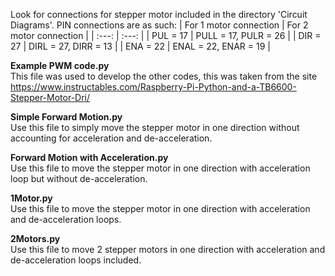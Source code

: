 Look for connections for stepper motor included in the directory 'Circuit Diagrams'. PIN connections are as such:
| For 1 motor connection | For 2 motor connection |
| :---: | :---: |
| PUL = 17 | PULL = 17, PULR = 26 |
| DIR = 27 | DIRL = 27, DIRR = 13 |
| ENA = 22 | ENAL = 22, ENAR = 19 |

**Example PWM code.py**\
This file was used to develop the other codes, this was taken from the site https://www.instructables.com/Raspberry-Pi-Python-and-a-TB6600-Stepper-Motor-Dri/

**Simple Forward Motion.py**\
Use this file to simply move the stepper motor in one direction without accounting for acceleration and de-acceleration.

**Forward Motion with Acceleration.py**\
Use this file to move the stepper motor in one direction with acceleration loop but without de-acceleration.

**1Motor.py**\
Use this file to move the stepper motor in one direction with acceleration and de-acceleration loops.

**2Motors.py**\
Use this file to move 2 stepper motors in one direction with acceleration and de-acceleration loops included.
